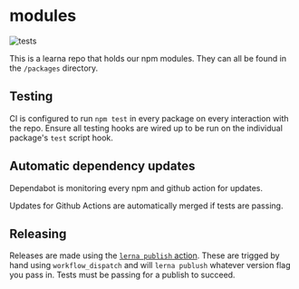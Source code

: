 # modules

![tests](https://github.com/glifio/modules/workflows/tests/badge.svg)

This is a learna repo that holds our npm modules. They can all be found in the `/packages` directory.

## Testing

CI is configured to run `npm test` in every package on every interaction with the repo.  Ensure all testing hooks are wired up to be run on the individual package's `test` script hook.

## Automatic dependency updates

Dependabot is monitoring every npm and github action for updates.

Updates for Github Actions are automatically merged if tests are passing.

## Releasing

Releases are made using the [`lerna publish` action](https://github.com/glifio/modules/actions?query=workflow%3A%22lerna+publish%22).
These are trigged by hand using `workflow_dispatch` and will `lerna publush` whatever version flag you pass in.
Tests must be passing for a publish to succeed.

